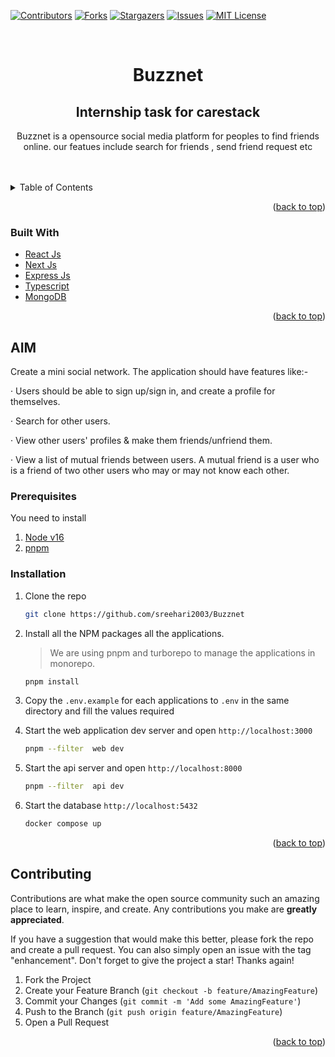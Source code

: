 [![Contributors][contributors-shield]][contributors-url]
[![Forks][forks-shield]][forks-url]
[![Stargazers][stars-shield]][stars-url]
[![Issues][issues-shield]][issues-url]
[![MIT License][license-shield]][license-url]

<!-- PROJECT LOGO -->
<br />
<div align="center">
  <h1 align="center">Buzznet</h1>
  <h2>Internship task for carestack</h2>
  <p align="center">
   Buzznet is a opensource social media platform for peoples to find friends online.
   our featues include search for friends , send friend request etc
  </p>
</div>

<!-- TABLE OF CONTENTS -->
<br>
<br>
<details>
  <summary>Table of Contents</summary>
  <ol>
    <li>
      <a href="#about-the-project">About The Project</a>
      <ul>
        <li><a href="#built-with">Built With</a></li>
      </ul>
    </li>
    <li>
      <a href="#getting-started">Getting Started</a>
      <ul>
        <li><a href="#prerequisites">Prerequisites</a></li>
        <li><a href="#installation">Installation</a></li>
      </ul>
    </li>
  </ol>
</details>

<!-- ABOUT THE PROJECT -->

<p align="right">(<a href="#top">back to top</a>)</p>

### Built With

-   [React Js](https://reactjs.org/)
-   [Next Js](https://nextjs.org/)
-   [Express Js](https://nestjs.com/)
-   [Typescript](https://typescript.org/)
-   [MongoDB](https://typescript.org/)

<p align="right">(<a href="#top">back to top</a>)</p>

<!-- GETTING STARTED -->

## AIM

Create a mini social network. The application should have features like:-

· Users should be able to sign up/sign in, and create a profile for themselves.

· Search for other users.

· View other users' profiles & make them friends/unfriend them.

· View a list of mutual friends between users. A mutual friend is a user who is a friend of two other users who may or may not know each other.

### Prerequisites

You need to install

1. [Node v16](https://nodejs.org/en/)
2. [pnpm](https://pnpm.io/)

### Installation

1. Clone the repo

    ```sh
    git clone https://github.com/sreehari2003/Buzznet
    ```

2. Install all the NPM packages all the applications.

    > We are using pnpm and turborepo to manage the applications in monorepo.

    ```sh
    pnpm install
    ```

3. Copy the `.env.example` for each applications to `.env` in the same directory and fill the values required

4. Start the web application dev server and open `http://localhost:3000`

    ```sh
    pnpm --filter  web dev
    ```

5. Start the api server and open `http://localhost:8000`

    ```sh
    pnpm --filter  api dev
    ```

6. Start the database `http://localhost:5432`

    ```sh
    docker compose up
    ```

<p align="right">(<a href="#top">back to top</a>)</p>

## Contributing

Contributions are what make the open source community such an amazing place to learn, inspire, and create. Any contributions you make are **greatly appreciated**.

If you have a suggestion that would make this better, please fork the repo and create a pull request. You can also simply open an issue with the tag "enhancement".
Don't forget to give the project a star! Thanks again!

1. Fork the Project
2. Create your Feature Branch (`git checkout -b feature/AmazingFeature`)
3. Commit your Changes (`git commit -m 'Add some AmazingFeature'`)
4. Push to the Branch (`git push origin feature/AmazingFeature`)
5. Open a Pull Request

<p align="right">(<a href="#top">back to top</a>)</p>

[contributors-shield]: https://img.shields.io/github/contributors/sreehari2003/Buzznet.svg?style=for-the-badge
[contributors-url]: https://github.com/graphs/contributorssreehari2003/Buzznet
[forks-shield]: https://img.shields.io/github/forks/sreehari2003/Buzznet.svg?style=for-the-badge
[forks-url]: https://github.com/network/members/sreehari2003/Buzznet/network/members
[stars-shield]: https://img.shields.io/github/stars/sreehari2003/Buzznet.svg?style=for-the-badge
[stars-url]: https://github.com/sreehari2003/Buzznet/stargazers
[issues-shield]: https://img.shields.io/github/issues/sreehari2003/Buzznet.svg?style=for-the-badge
[issues-url]: https://github.com/sreehari2003/Buzznet/issues
[license-shield]: https://img.shields.io/github/license/sreehari2003/Buzznet.svg?style=for-the-badge
[license-url]: https://github.com/sreehari2003/Buzznet/blob/main/LICENCE
